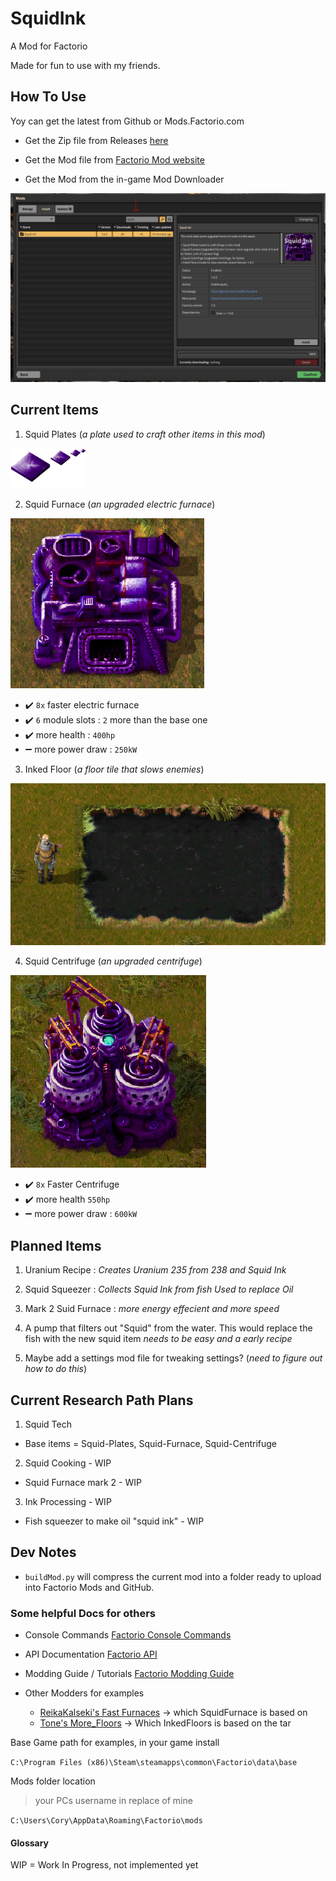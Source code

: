 # SquidInk

A Mod for Factorio

Made for fun to use with my friends.

## How To Use

Yoy can get the latest from Github or Mods.Factorio.com

- Get the Zip file from Releases [here](https://github.com/Coryf65/SquidInk/releases)

- Get the Mod file from [Factorio Mod website](https://mods.factorio.com/mod/SquidInk)

- Get the Mod from the in-game Mod Downloader 

![in game mod launcher](/imagesForReadme/in_game_launcher.PNG)


## Current Items

1. Squid Plates (*a plate used to craft other items in this mod*)

  ![Purple Squid Plates, an upgraded iron plate](SquidInk_/graphics/icons/squid-plate.png)

2. Squid Furnace (*an upgraded electric furnace*)

  ![A Purple Squid Furnace](imagesForReadme/squid-furnace.png)

  - :heavy_check_mark: `8x` faster electric furnace 
  - :heavy_check_mark: `6` module slots : `2` more than the base one
  - :heavy_check_mark: more health : `400hp`
  - :heavy_minus_sign: more power draw : `250kW`

3. Inked Floor (*a floor tile that slows enemies*)

  ![A inked floor that slows enemies](imagesForReadme/inked-floors.png)

4. Squid Centrifuge (*an upgraded centrifuge*)

  ![Alt text](imagesForReadme/squid-centrifuge.png)
  
  - :heavy_check_mark: `8x` Faster Centrifuge
  - :heavy_check_mark: more health `550hp`
  - :heavy_minus_sign: more power draw : `600kW`

## Planned Items

1. Uranium Recipe : *Creates Uranium 235 from 238 and Squid Ink*

2. Squid Squeezer : *Collects Squid Ink from fish Used to replace Oil*

3. Mark 2 Suid Furnace : *more energy effecient and more speed*

4. A pump that filters out "Squid" from the water. This would replace the fish with the new squid item *needs to be easy and a early recipe*

5. Maybe add a settings mod file for tweaking settings? (*need to figure out how to do this*)

## Current Research Path Plans

1. Squid Tech
  - Base items = Squid-Plates, Squid-Furnace, Squid-Centrifuge

2. Squid Cooking - WIP

  - Squid Furnace mark 2 - WIP
  
3. Ink Processing - WIP

  - Fish squeezer to make oil "squid ink" - WIP

## Dev Notes

- `buildMod.py` will compress the current mod into a folder ready to upload into Factorio Mods and GitHub.

### Some helpful Docs for others

- Console Commands
[Factorio Console Commands](https://wiki.factorio.com/Console)

- API Documentation
[Factorio API](https://lua-api.factorio.com/latest/)

- Modding Guide / Tutorials
[Factorio Modding Guide](https://wiki.factorio.com/Modding)

- Other Modders for examples
  - [ReikaKalseki's Fast Furnaces](https://github.com/ReikaKalseki/FastFurnaces) -> which SquidFurnace is based on
  - [Tone's More_Floors](https://mods.factorio.com/mod/More_Floors) -> Which InkedFloors is based on the tar

Base Game path for examples, in your game install

  `C:\Program Files (x86)\Steam\steamapps\common\Factorio\data\base`

Mods folder location 
  > your PCs username in replace of mine

`C:\Users\Cory\AppData\Roaming\Factorio\mods`

#### Glossary

WIP = Work In Progress, not implemented yet
